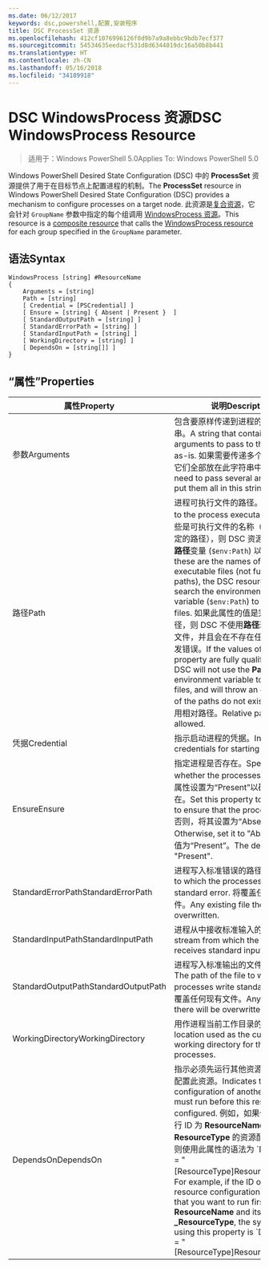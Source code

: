```yaml
---
ms.date: 06/12/2017
keywords: dsc,powershell,配置,安装程序
title: DSC ProcessSet 资源
ms.openlocfilehash: 412cf1076996126f0d9b7a9a8ebbc9bdb7ecf377
ms.sourcegitcommit: 54534635eedacf531d8d6344019dc16a50b8b441
ms.translationtype: HT
ms.contentlocale: zh-CN
ms.lasthandoff: 05/16/2018
ms.locfileid: "34189918"
---
```

# <a name="dsc-windowsprocess-resource"></a><span data-ttu-id="4e753-103">DSC WindowsProcess 资源</span><span class="sxs-lookup"><span data-stu-id="4e753-103">DSC WindowsProcess Resource</span></span>

> <span data-ttu-id="4e753-104">适用于：Windows PowerShell 5.0</span><span class="sxs-lookup"><span data-stu-id="4e753-104">Applies To: Windows PowerShell 5.0</span></span>

<span data-ttu-id="4e753-105">Windows PowerShell Desired State Configuration (DSC) 中的 **ProcessSet** 资源提供了用于在目标节点上配置进程的机制。</span><span class="sxs-lookup"><span data-stu-id="4e753-105">The **ProcessSet** resource in Windows PowerShell Desired State Configuration (DSC) provides a mechanism to configure processes on a target node.</span></span> <span data-ttu-id="4e753-106">此资源是[复合资源](authoringResourceComposite.md)，它会针对 `GroupName` 参数中指定的每个组调用 [WindowsProcess 资源](windowsProcessResource.md)。</span><span class="sxs-lookup"><span data-stu-id="4e753-106">This resource is a [composite resource](authoringResourceComposite.md) that calls the [WindowsProcess resource](windowsProcessResource.md) for each group specified in the `GroupName` parameter.</span></span>

## <a name="syntax"></a><span data-ttu-id="4e753-107">语法</span><span class="sxs-lookup"><span data-stu-id="4e753-107">Syntax</span></span>

```
WindowsProcess [string] #ResourceName
{
    Arguments = [string]
    Path = [string]
    [ Credential = [PSCredential] ]
    [ Ensure = [string] { Absent | Present }  ]
    [ StandardOutputPath = [string] ]
    [ StandardErrorPath = [string] ]
    [ StandardInputPath = [string] ]
    [ WorkingDirectory = [string] ]
    [ DependsOn = [string[]] ]
}
```

## <a name="properties"></a><span data-ttu-id="4e753-108">“属性”</span><span class="sxs-lookup"><span data-stu-id="4e753-108">Properties</span></span>
|  <span data-ttu-id="4e753-109">属性</span><span class="sxs-lookup"><span data-stu-id="4e753-109">Property</span></span>  |  <span data-ttu-id="4e753-110">说明</span><span class="sxs-lookup"><span data-stu-id="4e753-110">Description</span></span>   |
|---|---|
| <span data-ttu-id="4e753-111">参数</span><span class="sxs-lookup"><span data-stu-id="4e753-111">Arguments</span></span>| <span data-ttu-id="4e753-112">包含要原样传递到进程的参数的字符串。</span><span class="sxs-lookup"><span data-stu-id="4e753-112">A string that contains arguments to pass to the process as-is.</span></span> <span data-ttu-id="4e753-113">如果需要传递多个参数，请将它们全部放在此字符串中。</span><span class="sxs-lookup"><span data-stu-id="4e753-113">If you need to pass several arguments, put them all in this string.</span></span>|
| <span data-ttu-id="4e753-114">路径</span><span class="sxs-lookup"><span data-stu-id="4e753-114">Path</span></span>| <span data-ttu-id="4e753-115">进程可执行文件的路径。</span><span class="sxs-lookup"><span data-stu-id="4e753-115">The paths to the process executables.</span></span> <span data-ttu-id="4e753-116">如果这些是可执行文件的名称（不是完全限定的路径），则 DSC 资源会搜索环境**路径**变量 (`$env:Path`) 以查找文件。</span><span class="sxs-lookup"><span data-stu-id="4e753-116">If these are the names of the executable files (not fully qualified paths), the DSC resource will search the environment **Path** variable (`$env:Path`) to find the files.</span></span> <span data-ttu-id="4e753-117">如果此属性的值是完全限定的路径，则 DSC 不使用**路径**环境变量查找文件，并且会在不存在任何路径时引发错误。</span><span class="sxs-lookup"><span data-stu-id="4e753-117">If the values of this property are fully qualified paths, DSC will not use the **Path** environment variable to find the files, and will throw an error if any of the paths do not exist.</span></span> <span data-ttu-id="4e753-118">不允许使用相对路径。</span><span class="sxs-lookup"><span data-stu-id="4e753-118">Relative paths are not allowed.</span></span>|
| <span data-ttu-id="4e753-119">凭据</span><span class="sxs-lookup"><span data-stu-id="4e753-119">Credential</span></span>| <span data-ttu-id="4e753-120">指示启动进程的凭据。</span><span class="sxs-lookup"><span data-stu-id="4e753-120">Indicates the credentials for starting the process.</span></span>|
| <span data-ttu-id="4e753-121">Ensure</span><span class="sxs-lookup"><span data-stu-id="4e753-121">Ensure</span></span>| <span data-ttu-id="4e753-122">指定进程是否存在。</span><span class="sxs-lookup"><span data-stu-id="4e753-122">Specifies whether the processes exists.</span></span> <span data-ttu-id="4e753-123">将此属性设置为“Present”以确保进程存在。</span><span class="sxs-lookup"><span data-stu-id="4e753-123">Set this property to "Present" to ensure that the process exists.</span></span> <span data-ttu-id="4e753-124">否则，将其设置为“Absent”。</span><span class="sxs-lookup"><span data-stu-id="4e753-124">Otherwise, set it to "Absent".</span></span> <span data-ttu-id="4e753-125">默认值为“Present”。</span><span class="sxs-lookup"><span data-stu-id="4e753-125">The default is "Present".</span></span>|
| <span data-ttu-id="4e753-126">StandardErrorPath</span><span class="sxs-lookup"><span data-stu-id="4e753-126">StandardErrorPath</span></span>| <span data-ttu-id="4e753-127">进程写入标准错误的路径。</span><span class="sxs-lookup"><span data-stu-id="4e753-127">The path to which the processes write standard error.</span></span> <span data-ttu-id="4e753-128">将覆盖任何现有文件。</span><span class="sxs-lookup"><span data-stu-id="4e753-128">Any existing file there will be overwritten.</span></span>|
| <span data-ttu-id="4e753-129">StandardInputPath</span><span class="sxs-lookup"><span data-stu-id="4e753-129">StandardInputPath</span></span>| <span data-ttu-id="4e753-130">进程从中接收标准输入的流。</span><span class="sxs-lookup"><span data-stu-id="4e753-130">The stream from which the process receives standard input.</span></span>|
| <span data-ttu-id="4e753-131">StandardOutputPath</span><span class="sxs-lookup"><span data-stu-id="4e753-131">StandardOutputPath</span></span>| <span data-ttu-id="4e753-132">进程写入标准输出的文件的路径。</span><span class="sxs-lookup"><span data-stu-id="4e753-132">The path of the file to which the processes write standard output.</span></span> <span data-ttu-id="4e753-133">将覆盖任何现有文件。</span><span class="sxs-lookup"><span data-stu-id="4e753-133">Any existing file there will be overwritten.</span></span>|
| <span data-ttu-id="4e753-134">WorkingDirectory</span><span class="sxs-lookup"><span data-stu-id="4e753-134">WorkingDirectory</span></span>| <span data-ttu-id="4e753-135">用作进程当前工作目录的位置。</span><span class="sxs-lookup"><span data-stu-id="4e753-135">The location used as the current working directory for the processes.</span></span>|
| <span data-ttu-id="4e753-136">DependsOn</span><span class="sxs-lookup"><span data-stu-id="4e753-136">DependsOn</span></span> | <span data-ttu-id="4e753-137">指示必须先运行其他资源的配置，再配置此资源。</span><span class="sxs-lookup"><span data-stu-id="4e753-137">Indicates that the configuration of another resource must run before this resource is configured.</span></span> <span data-ttu-id="4e753-138">例如，如果你想要首先运行 ID 为 **ResourceName**、类型为 **ResourceType** 的资源配置脚本块，则使用此属性的语法为 \`DependsOn = "[ResourceType]ResourceName"\`\`。</span><span class="sxs-lookup"><span data-stu-id="4e753-138">For example, if the ID of the resource configuration script block that you want to run first is **ResourceName** and its type is **_ResourceType**, the syntax for using this property is \`DependsOn = "[ResourceType]ResourceName"\`\` .</span></span>|